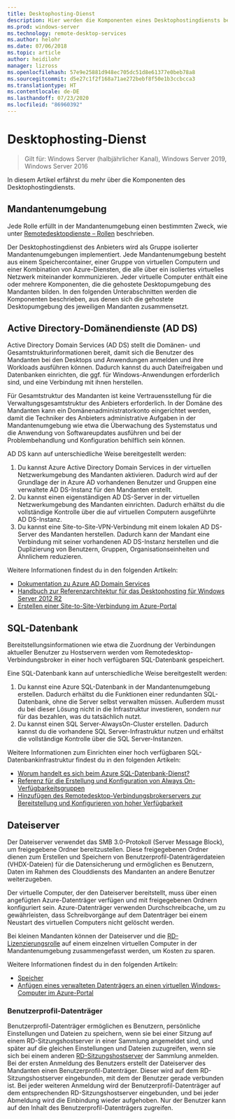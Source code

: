 ```yaml
---
title: Desktophosting-Dienst
description: Hier werden die Komponenten eines Desktophostingdiensts beschrieben.
ms.prod: windows-server
ms.technology: remote-desktop-services
ms.author: helohr
ms.date: 07/06/2018
ms.topic: article
author: heidilohr
manager: lizross
ms.openlocfilehash: 57e9e25881d948ec705dc51d8e61377e0beb78a8
ms.sourcegitcommit: d5e27c1f2f168a71ae272bebf8f50e1b3ccbcca3
ms.translationtype: HT
ms.contentlocale: de-DE
ms.lasthandoff: 07/23/2020
ms.locfileid: "86960392"
---
```

# <a name="desktop-hosting-service"></a>Desktophosting-Dienst

>Gilt für: Windows Server (halbjährlicher Kanal), Windows Server 2019, Windows Server 2016

In diesem Artikel erfährst du mehr über die Komponenten des Desktophostingdiensts.

## <a name="tenant-environment"></a>Mandantenumgebung

Jede Rolle erfüllt in der Mandantenumgebung einen bestimmten Zweck, wie unter [Remotedesktopdienste – Rollen](rds-roles.md) beschrieben.

Der Desktophostingdienst des Anbieters wird als Gruppe isolierter Mandantenumgebungen implementiert. Jede Mandantenumgebung besteht aus einem Speichercontainer, einer Gruppe von virtuellen Computern und einer Kombination von Azure-Diensten, die alle über ein isoliertes virtuelles Netzwerk miteinander kommunizieren. Jeder virtuelle Computer enthält eine oder mehrere Komponenten, die die gehostete Desktopumgebung des Mandanten bilden. In den folgenden Unterabschnitten werden die Komponenten beschrieben, aus denen sich die gehostete Desktopumgebung des jeweiligen Mandanten zusammensetzt.

## <a name="active-directory-domain-services"></a>Active Directory-Domänendienste (AD DS)

Active Directory Domain Services (AD DS) stellt die Domänen- und Gesamtstrukturinformationen bereit, damit sich die Benutzer des Mandanten bei den Desktops und Anwendungen anmelden und ihre Workloads ausführen können. Dadurch kannst du auch Dateifreigaben und Datenbanken einrichten, die ggf. für Windows-Anwendungen erforderlich sind, und eine Verbindung mit ihnen herstellen.

Für Gesamtstruktur des Mandanten ist keine Vertrauensstellung für die Verwaltungsgesamtstruktur des Anbieters erforderlich. In der Domäne des Mandanten kann ein Domänenadministratorkonto eingerichtet werden, damit die Techniker des Anbieters administrative Aufgaben in der Mandantenumgebung wie etwa die Überwachung des Systemstatus und die Anwendung von Softwareupdates ausführen und bei der Problembehandlung und Konfiguration behilflich sein können.

AD DS kann auf unterschiedliche Weise bereitgestellt werden:

1. Du kannst Azure Active Directory Domain Services in der virtuellen Netzwerkumgebung des Mandanten aktivieren. Dadurch wird auf der Grundlage der in Azure AD vorhandenen Benutzer und Gruppen eine verwaltete AD DS-Instanz für den Mandanten erstellt.
2. Du kannst einen eigenständigen AD DS-Server in der virtuellen Netzwerkumgebung des Mandanten einrichten. Dadurch erhältst du die vollständige Kontrolle über die auf virtuellen Computern ausgeführte AD DS-Instanz.
3. Du kannst eine Site-to-Site-VPN-Verbindung mit einem lokalen AD DS-Server des Mandanten herstellen. Dadurch kann der Mandant eine Verbindung mit seiner vorhandenen AD DS-Instanz herstellen und die Duplizierung von Benutzern, Gruppen, Organisationseinheiten und Ähnlichem reduzieren.

Weitere Informationen findest du in den folgenden Artikeln:

* [Dokumentation zu Azure AD Domain Services](/azure/active-directory-domain-services/)
* [Handbuch zur Referenzarchitektur für das Desktophosting für Windows Server 2012 R2](/azure/vpn-gateway/vpn-gateway-howto-site-to-site-resource-manager-portal)
* [Erstellen einer Site-to-Site-Verbindung im Azure-Portal](/azure/vpn-gateway/vpn-gateway-howto-site-to-site-resource-manager-portal)

## <a name="sql-database"></a>SQL-Datenbank

Bereitstellungsinformationen wie etwa die Zuordnung der Verbindungen aktueller Benutzer zu Hostservern werden vom Remotedesktop-Verbindungsbroker in einer hoch verfügbaren SQL-Datenbank gespeichert.

Eine SQL-Datenbank kann auf unterschiedliche Weise bereitgestellt werden:

1. Du kannst eine Azure SQL-Datenbank in der Mandantenumgebung erstellen. Dadurch erhältst du die Funktionen einer redundanten SQL-Datenbank, ohne die Server selbst verwalten müssen. Außerdem musst du bei dieser Lösung nicht in die Infrastruktur investieren, sondern nur für das bezahlen, was du tatsächlich nutzt.
2. Du kannst einen SQL Server-AlwaysOn-Cluster erstellen. Dadurch kannst du die vorhandene SQL Server-Infrastruktur nutzen und erhältst die vollständige Kontrolle über die SQL Server-Instanzen.

Weitere Informationen zum Einrichten einer hoch verfügbaren SQL-Datenbankinfrastruktur findest du in den folgenden Artikeln:

* [Worum handelt es sich beim Azure SQL-Datenbank-Dienst?](/azure/sql-database/sql-database-technical-overview)
* [Referenz für die Erstellung und Konfiguration von Always On-Verfügbarkeitsgruppen](/sql/database-engine/availability-groups/windows/creation-and-configuration-of-availability-groups-sql-server?view=sql-server-2017)
* [Hinzufügen des Remotedesktop-Verbindungsbrokerservers zur Bereitstellung und Konfigurieren von hoher Verfügbarkeit](rds-connection-broker-cluster.md)

## <a name="file-server"></a>Dateiserver

Der Dateiserver verwendet das SMB 3.0-Protokoll (Server Message Block), um freigegebene Ordner bereitzustellen. Diese freigegebenen Ordner dienen zum Erstellen und Speichern von Benutzerprofil-Datenträgerdateien (VHDX-Dateien) für die Datensicherung und ermöglichen es Benutzern, Daten im Rahmen des Clouddiensts des Mandanten an andere Benutzer weiterzugeben.

Der virtuelle Computer, der den Dateiserver bereitstellt, muss über einen angefügten Azure-Datenträger verfügen und mit freigegebenen Ordnern konfiguriert sein. Azure-Datenträger verwenden Durchschreibcache, um zu gewährleisten, dass Schreibvorgänge auf dem Datenträger bei einem Neustart des virtuellen Computers nicht gelöscht werden.

Bei kleinen Mandanten können der Dateiserver und die [RD-Lizenzierungsrolle](rds-roles.md#remote-desktop-licensing) auf einem einzelnen virtuellen Computer in der Mandantenumgebung zusammengefasst werden, um Kosten zu sparen.

Weitere Informationen findest du in den folgenden Artikeln:

* [Speicher](../../storage/storage.yml)
* [Anfügen eines verwalteten Datenträgers an einen virtuellen Windows-Computer im Azure-Portal](/azure/virtual-machines/windows/attach-managed-disk-portal?toc=/azure/virtual-machines/windows/classic/toc.json)

### <a name="user-profile-disks"></a>Benutzerprofil-Datenträger

Benutzerprofil-Datenträger ermöglichen es Benutzern, persönliche Einstellungen und Dateien zu speichern, wenn sie bei einer Sitzung auf einem RD-Sitzungshostserver in einer Sammlung angemeldet sind, und später auf die gleichen Einstellungen und Dateien zuzugreifen, wenn sie sich bei einem anderen [RD-Sitzungshostserver](rds-roles.md#remote-desktop-session-host) der Sammlung anmelden. Bei der ersten Anmeldung des Benutzers erstellt der Dateiserver des Mandanten einen Benutzerprofil-Datenträger. Dieser wird auf dem RD-Sitzungshostserver eingebunden, mit dem der Benutzer gerade verbunden ist. Bei jeder weiteren Anmeldung wird der Benutzerprofil-Datenträger auf dem entsprechenden RD-Sitzungshostserver eingebunden, und bei jeder Abmeldung wird die Einbindung wieder aufgehoben. Nur der Benutzer kann auf den Inhalt des Benutzerprofil-Datenträgers zugreifen.
